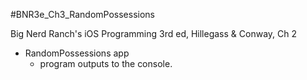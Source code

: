 #BNR3e\_Ch3\_RandomPossessions 

Big Nerd Ranch's iOS Programming 3rd ed, Hillegass &amp; Conway, Ch 2

- RandomPossessions app
  - program outputs to the console.  

